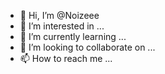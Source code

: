 - 👋 Hi, I’m @Noizeee
- 👀 I’m interested in ...
- 🌱 I’m currently learning ...
- 💞️ I’m looking to collaborate on ...
- 📫 How to reach me ...

<!---
Noizeee/Noizeee is a ✨ special ✨ repository because its `README.md` (this file) appears on your GitHub profile.
You can click the Preview link to take a look at your changes.
--->
